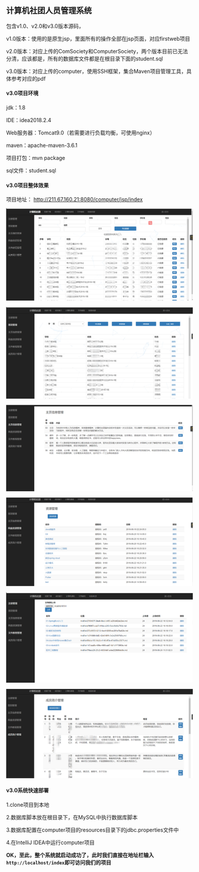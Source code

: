 ## 计算机社团人员管理系统

包含v1.0、v2.0和v3.0版本源码，

v1.0版本：使用的是原生jsp，里面所有的操作全部在jsp页面，对应firstweb项目

v2.0版本：对应上传的ComSociety和ComputerSociety，两个版本目前已无法分清，应该都是，所有的数据库文件都是在根目录下面的student.sql

v3.0版本：对应上传的computer，使用SSH框架，集合Maven项目管理工具，具体参考对应的pdf

#### v3.0项目环境

jdk：1.8

IDE：idea2018.2.4

Web服务器：Tomcat9.0（若需要进行负载均衡，可使用nginx）

maven：apache-maven-3.6.1

项目打包：mvn package

sql文件：student.sql

#### v3.0项目整体效果

项目地址： http://211.67.160.21:8080/computer/jsp/index 

![](./img/1571570794336.png)

![1571570965084](.\img\1571570965084.png)

![1571571006006](.\img\1571571006006.png)

![1571571050810](.\img\1571571050810.png)

![1571571028898](.\img\1571571028898.png)

![1571571097289](.\img\1571571097289.png)

#### v3.0系统快速部署

1.clone项目到本地

2.数据库脚本放在根目录下，在MySQL中执行数据库脚本

3.数据库配置在computer项目的resources目录下的jdbc.properties文件中

4.在IntelliJ IDEA中运行computer项目

 **OK，至此，整个系统就启动成功了，此时我们直接在地址栏输入`http://localhost/index`即可访问我们的项目** 